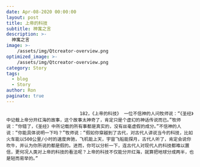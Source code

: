 ```yaml
---
date: Apr-08-2020 00:00:00
layout: post
title: 上帝的科技
subtitle: 神寓之言
description: >-
  神寓之言
image: >-
    /assets/img/Qtcreator-overview.png
optimized_image: >-
    /assets/img/Qtcreator-overview.png
category: Story
tags:
  - blog
  - Story
author: Ron
paginate: true
---
```


							　　182，《上帝的科技》 一位不信神的人问牧师说：“《圣经》中记载上帝分开红海的故事，这个故事太神奇了，肯定只是个虚幻的神话传说而已。”牧师说：“你错了，《圣经》中所记载的所有事都是真实的，没有丝毫虚假的成分。”不信神的人说：“你能具体说明一下吗？”牧师说：“假如你穿越到了古代，对古代人讲说当今的科技，比如火车能以500公里/小时的速度奔驰，飞机能上天，宇宙飞船能探月，古代人听了，肯定会说你吹牛，并认为你所说的都是假的。进而，你可以分析一下，连古代人对现代人的科技都难以置信，更何况人类对上帝的科技的看法呢？上帝的科技不仅能分开红海，就算把地球分成两半，也是轻而易举的。”
							
							
						